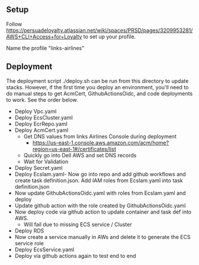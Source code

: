 ## Setup
Follow https://persuadeloyalty.atlassian.net/wiki/spaces/PRSD/pages/3209953281/AWS+CLI+Access+for+Loyalty to set up your profile.

Name the profile "links-airlines"


## Deployment

The deployment script ./deploy.sh can be run from this directory to update stacks.  However, if the first time you deploy an environment, you'll need to do manual steps to get AcmCert, GithubActionsOidc, and code deployments to work.  See the order below.

- Deploy Vpc.yaml
- Deploy EcsCluster.yaml
- Deploy EcrRepo.yaml
- Deploy AcmCert.yaml
    - Get DNS values from links Airlines Console during deployment
        - https://us-east-1.console.aws.amazon.com/acm/home?region=us-east-1#/certificates/list
    - Quickly go into Dell AWS and set DNS records
    - Wait for Validation
- Deploy Secret.yaml
- Deploy EcsIam.yaml- Now go into repo and add github workflows and create task definition.json.  Add IAM roles from EcsIam.yaml into task definition.json
- Now update GithubActionsOidc.yaml with roles from EcsIam.yaml and deploy
- Update github action with the role created by GithubActionsOidc.yaml
- Now deploy code via github action to update container and task def into AWS.
    - Will fail due to missing ECS service / Cluster
- Deploy RDS
- Now create a service manually in AWs and delete it to generate the ECS service role
- Deploy EcsService.yaml
- Deploy  via github actions again to test end to end
